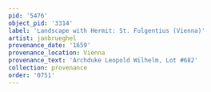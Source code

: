 ```yaml
---
pid: '5476'
object_pid: '3314'
label: 'Landscape with Hermit: St. Fulgentius (Vienna)'
artist: janbrueghel
provenance_date: '1659'
provenance_location: Vienna
provenance_text: 'Archduke Leopold Wilhelm, Lot #682'
collection: provenance
order: '0751'
---
```

